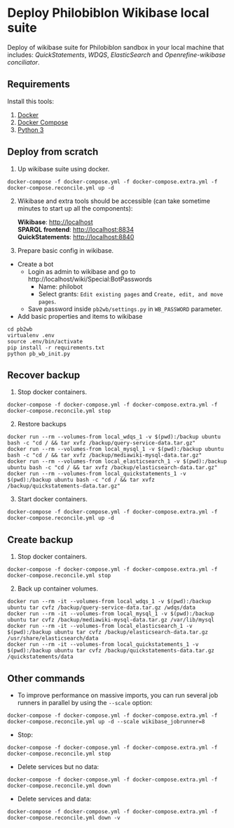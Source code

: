 # Deploy Philobiblon Wikibase local suite

Deploy of wikibase suite for Philobiblon sandbox in your local machine that includes: *QuickStatements*, *WDQS*, *ElasticSearch* and *Openrefine-wikibase conciliator*.

## Requirements

Install this tools:

1. [Docker](https://docs.docker.com/get-docker/)
2. [Docker Compose](https://docs.docker.com/compose/install/)
3. [Python 3](https://www.python.org/downloads/)

## Deploy from scratch

1. Up wikibase suite using docker.
```
docker-compose -f docker-compose.yml -f docker-compose.extra.yml -f docker-compose.reconcile.yml up -d
```
2. Wikibase and extra tools should be accessible (can take sometime minutes to start up all the components):

	**Wikibase**: [http://localhost](http://localhost)  
	**SPARQL frontend**: [http://localhost:8834](http://localhost:8834)  
	**QuickStatements**: [http://localhost:8840](http://localhost:8840)

3. Prepare basic config in wikibase.
 - Create a bot
   - Login as admin to wikibase and go to http://localhost/wiki/Special:BotPasswords
      - Name: philobot
      - Select grants: `Edit existing pages` and `Create, edit, and move pages`.
    - Save password inside `pb2wb/settings.py` in `WB_PASSWORD` parameter.
 - Add basic properties and items to wikibase
```
cd pb2wb
virtualenv .env
source .env/bin/activate
pip install -r requirements.txt
python pb_wb_init.py
```

## Recover backup

1. Stop docker containers.
```
docker-compose -f docker-compose.yml -f docker-compose.extra.yml -f docker-compose.reconcile.yml stop
```
2. Restore backups
```
docker run --rm --volumes-from local_wdqs_1 -v $(pwd):/backup ubuntu bash -c "cd / && tar xvfz /backup/query-service-data.tar.gz"
docker run --rm --volumes-from local_mysql_1 -v $(pwd):/backup ubuntu bash -c "cd / && tar xvfz /backup/mediawiki-mysql-data.tar.gz"
docker run --rm --volumes-from local_elasticsearch_1 -v $(pwd):/backup ubuntu bash -c "cd / && tar xvfz /backup/elasticsearch-data.tar.gz"
docker run --rm --volumes-from local_quickstatements_1 -v $(pwd):/backup ubuntu bash -c "cd / && tar xvfz /backup/quickstatements-data.tar.gz"
```
3. Start docker containers.
```
docker-compose -f docker-compose.yml -f docker-compose.extra.yml -f docker-compose.reconcile.yml up -d
```

## Create backup

1. Stop docker containers.
```
docker-compose -f docker-compose.yml -f docker-compose.extra.yml -f docker-compose.reconcile.yml stop
```
2. Back up container volumes.
```
docker run --rm -it --volumes-from local_wdqs_1 -v $(pwd):/backup ubuntu tar cvfz /backup/query-service-data.tar.gz /wdqs/data
docker run --rm -it --volumes-from local_mysql_1 -v $(pwd):/backup ubuntu tar cvfz /backup/mediawiki-mysql-data.tar.gz /var/lib/mysql
docker run --rm -it --volumes-from local_elasticsearch_1 -v $(pwd):/backup ubuntu tar cvfz /backup/elasticsearch-data.tar.gz /usr/share/elasticsearch/data
docker run --rm -it --volumes-from local_quickstatements_1 -v $(pwd):/backup ubuntu tar cvfz /backup/quickstatements-data.tar.gz /quickstatements/data
```

## Other commands

* To improve performance on massive imports, you can run several job runners in parallel by using the `--scale` option:
```
docker-compose -f docker-compose.yml -f docker-compose.extra.yml -f docker-compose.reconcile.yml up -d --scale wikibase_jobrunner=8
```
* Stop:
```
docker-compose -f docker-compose.yml -f docker-compose.extra.yml -f docker-compose.reconcile.yml stop
```
* Delete services but no data:
```
docker-compose -f docker-compose.yml -f docker-compose.extra.yml -f docker-compose.reconcile.yml down
```
* Delete services and data:
```
docker-compose -f docker-compose.yml -f docker-compose.extra.yml -f docker-compose.reconcile.yml down -v
```

